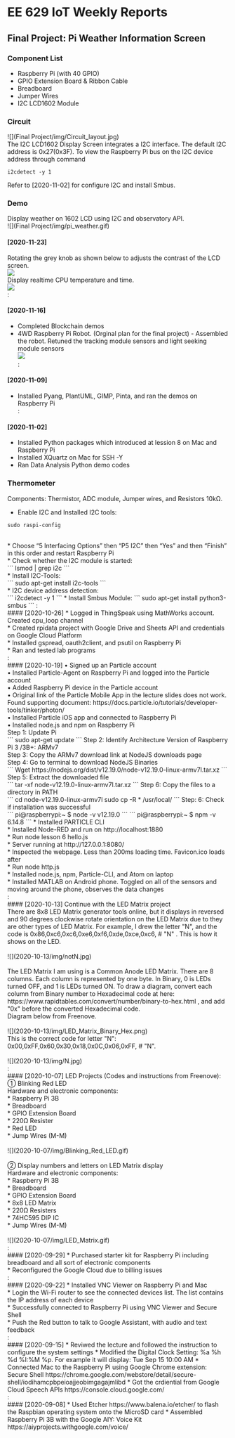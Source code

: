 # EE 629 IoT Weekly Reports
## Final Project: Pi Weather Information Screen
### Component List
* Raspberry Pi (with 40 GPIO)
* GPIO Extension Board & Ribbon Cable
* Breadboard
* Jumper Wires
* I2C LCD1602 Module
### Circuit
![](Final Project/img/Circuit_layout.jpg)<br>
The I2C LCD1602 Display Screen integrates a I2C interface. The default I2C address is 0x27(0x3F). To view the Raspberry Pi bus on the I2C device address through command
```
i2cdetect -y 1
```
Refer to [2020-11-02] for configure I2C and install Smbus.
### Demo
Display weather on 1602 LCD using I2C and observatory API.<br>
![](Final Project/img/pi_weather.gif)<br>
#### [2020-11-23]
Rotating the grey knob as shown below to adjusts the contrast of the LCD screen.<br>
![](2020-11-23/img/adjusting_lcd_contrast.png)<br>
Display realtime CPU temperature and time.<br>
![](2020-11-23/img/I2C_LCD-tempTime.png)<br>
:<br>
#### [2020-11-16]
* Completed Blockchain demos<br>
* 4WD Raspberry Pi Robot. (Orginal plan for the final project) - Assembled the robot. Retuned the tracking module sensors and light seeking module sensors<br>
![](2020-11-16/img/4wd-pi-robot.png)<br>
:<br>
#### [2020-11-09]
* Installed Pyang, PlantUML, GIMP, Pinta, and ran the demos on Raspberry Pi<br>
:<br>
#### [2020-11-02]
* Installed Python packages which introduced at lession 8 on Mac and Raspberry Pi<br>
* Installed XQuartz on Mac for SSH -Y<br>
* Ran Data Analysis Python demo codes<br>
### Thermometer<br>
Components: Thermistor, ADC module, Jumper wires, and Resistors 10kΩ.<br>
* Enable I2C and Installed I2C tools:<br>
```
sudo raspi-config
```
<br>
* Choose “5 Interfacing Options” then “P5 I2C” then “Yes” and then “Finish” in this order and restart Raspberry Pi<br>
* Check whether the I2C module is started:<br>
```
lsmod | grep i2c
```
<br>
* Install I2C-Tools:<br>
```
sudo apt-get install i2c-tools
```
<br>
* I2C device address detection:<br>
```
i2cdetect -y 1
```
* Install Smbus Module:
```
sudo apt-get install python3-smbus
```
:<br>
#### [2020-10-26]
* Logged in ThingSpeak using MathWorks account. Created cpu_loop channel<br>
* Created rpidata project with Google Drive and Sheets API and credentials on Google Cloud Platform<br>
* Installed gspread, oauth2client, and psutil on Raspberry Pi<br>
* Ran and tested lab programs<br>
:<br>
#### [2020-10-19] 
• Signed up an Particle account<br>
• Installed Particle-Agent on Raspberry Pi and logged into the Particle account<br>
• Added Raspberry Pi device in the Particle account<br>
• Original link of the Particle Mobile App in the lecture slides does not work. Found supporting document: https://docs.particle.io/tutorials/developer-tools/tinker/photon/<br>
• Installed Particle iOS app and connected to Raspberry Pi<br>
• Installed node.js and npm on Raspberry Pi<br>
Step 1: Update Pi<br>
```
sudo apt-get update
```
Step 2: Identify Architecture Version of Raspberry Pi 3 /3B+: ARMv7<br>
Step 3: Copy the ARMv7 download link at NodeJS downloads page<br>
Step 4: Go to terminal to download NodeJS Binaries<br>
```
Wget https://nodejs.org/dist/v12.19.0/node-v12.19.0-linux-armv7l.tar.xz 
```
Step 5: Extract the downloaded file<br>
```
tar -xf node-v12.19.0-linux-armv7l.tar.xz
```
Step 6: Copy the files to a directory in PATH<br>
```
cd node-v12.19.0-linux-armv7l
sudo cp -R * /usr/local/
```
Step: 6: Check if installation was successful<br>
```
pi@raspberrypi:~ $ node -v
v12.19.0
```
```
pi@raspberrypi:~ $ npm -v
6.14.8
```
* Installed PARTICLE CLI<br>
* Installed Node-RED and run on http://localhost:1880<br>
* Run node lesson 6 hello.js<br>
* Server running at http://127.0.0.1:8080/<br>
* Inspected the webpage. Less than 200ms loading time. Favicon.ico loads after<br>
* Run node http.js<br>
* Installed node.js, npm, Particle-CLI, and Atom on laptop<br>
* Installed MATLAB on Android phone. Toggled on all of the sensors and moving around the phone, observes the data changes<br>
:<br>
#### [2020-10-13] 
Continue with the LED Matrix project<br>
There are 8x8 LED Matrix generator tools online, but it displays in reversed and 90 degrees clockwise rotate orientation on the LED Matrix due to they are other types of LED Matrix. For example, I drew the letter "N", and the code is 0x86,0xc6,0xc6,0xe6,0xf6,0xde,0xce,0xc6, # "N" . This is how it shows on the LED.<br>
<br>
![](2020-10-13/img/notN.jpg)<br>
<br>
The LED Matrix I am using is a Common Anode LED Matrix. There are 8 columns. Each column is represented by one byte. In Binary, 0 is LEDs turned OFF, and 1 is LEDs turned ON. To draw a diagram, convert each column from Binary number to Hexadecimal code at here: https://www.rapidtables.com/convert/number/binary-to-hex.html , and add "0x" before the converted Hexadecimal code.<br>
Diagram below from Freenove.<br>
<br>
![](2020-10-13/img/LED_Matrix_Binary_Hex.png)<br>
This is the correct code for letter "N": 0x00,0xFF,0x60,0x30,0x18,0x0C,0x06,0xFF, # "N".<br>
<br>
![](2020-10-13/img/N.jpg)<br>
:<br/>
#### [2020-10-07]
LED Projects (Codes and instructions from Freenove):<br>
① Blinking Red LED<br>
Hardware and electronic components:<br>
* Raspberry Pi 3B<br>
* Breadboard<br>
* GPIO Extension Board<br>
* 220Ω Resister<br>
* Red LED<br>
* Jump Wires (M-M)<br>
<br>
![](2020-10-07/img/Blinking_Red_LED.gif)<br>
<br>
② Display numbers and letters on LED Matrix display<br>
Hardware and electronic components:<br>
* Raspberry Pi 3B<br>
* Breadboard<br>
* GPIO Extension Board<br>
* 8x8 LED Matrix<br>
* 220Ω Resisters<br>
* 74HC595 DIP IC<br>
* Jump Wires (M-M)<br>
<br>
![](2020-10-07/img/LED_Matrix.gif)<br>
:<br>
#### [2020-09-29]
* Purchased starter kit for Raspberry Pi including breadboard and all sort of electronic components<br>
* Reconfigured the Google Cloud due to billing issues<br/>
:<br>
#### [2020-09-22]
* Installed VNC Viewer on Raspberry Pi and Mac<br/>
* Login the Wi-Fi router to see the connected devices list. The list contains the IP address of each device<br>
* Successfully connected to Raspberry Pi using VNC Viewer and Secure Shell<br>
* Push the Red button to talk to Google Assistant, with audio and text feedback<br>
:<br>
#### [2020-09-15]
* Reviwed the lecture and followed the instruction to configure the system settings
* Modified the Digital Clock Setting: %a  %h %d  %I:%M %p. For example it will display: Tue Sep 15 10:00 AM
* Connected Mac to the Raspberry Pi using Google Chrome extension: Secure Shell https://chrome.google.com/webstore/detail/secure-shell/iodihamcpbpeioajjeobimgagajmlibd
* Got the crdiential from Google Cloud Speech APIs https://console.cloud.google.com/<br>
:<br>
#### [2020-09-08]
* Used Etcher https://www.balena.io/etcher/ to flash the Raspbian operating system onto the MicroSD card
* Assembled Raspberry Pi 3B with the Google AIY: Voice Kit https://aiyprojects.withgoogle.com/voice/<br>
